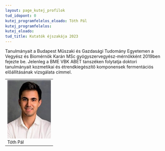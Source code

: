```yaml
---
layout: page_kutej_profilok
tud_idopont: 0
kutej_programfelelos_eloado: Tóth Pál
kutej_programfelelos: 
kutej_eloado:
tud_title: Kutatók éjszakája 2023
---
```

Tanulmányait a Budapest Műszaki és Gazdasági Tudomány Egyetemen a Vegyész és Biomérnök Karán MSc gyógyszervegyész-mérnökként 2019ben fejezte be. 
Jelenleg a BME VBK ABÉT tanszéken folytatja doktori tanulmányait kozmetikai és étrendkiegészítő komponensek fermentációs előállításának vizsgálata címmel.

 <table class="picture">
<tr>
<td>

<div class="gallery">
    <img src="images/Toth_Pal.png" max-width="250" max-height="200">
  <div class="desc">Tóth Pál</div>
</div>

</td>
</tr>
</table>
